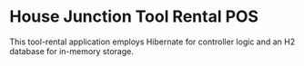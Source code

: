 # House Junction Tool Rental POS

This tool-rental application employs Hibernate for controller logic and an H2 database for in-memory storage.